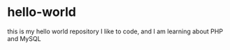 # hello-world
this is my hello world repository
I like to code, and I am learning about PHP and MySQL
